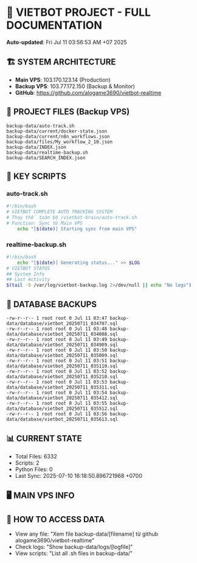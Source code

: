 # 🤖 VIETBOT PROJECT - FULL DOCUMENTATION
**Auto-updated**: Fri Jul 11 03:56:53 AM +07 2025

## 🏗️ SYSTEM ARCHITECTURE
- **Main VPS**: 103.170.123.14 (Production)
- **Backup VPS**: 103.77.172.150 (Backup & Monitor)
- **GitHub**: https://github.com/alogame3690/vietbot-realtime

## 📁 PROJECT FILES (Backup VPS)
```
backup-data/auto-track.sh
backup-data/current/docker-state.json
backup-data/current/n8n_workflows.json
backup-data/files/My_workflow_2_10.json
backup-data/INDEX.json
backup-data/realtime-backup.sh
backup-data/SEARCH_INDEX.json
```

## 🔧 KEY SCRIPTS
### auto-track.sh
```bash
#!/bin/bash
# VIETBOT COMPLETE AUTO TRACKING SYSTEM
# Thay thế toàn bộ /vietbot-brain/auto-track.sh
# Function: Sync từ Main VPS
    echo "[$(date)] Starting sync from main VPS"
```
### realtime-backup.sh
```bash
#!/bin/bash
    echo "[$(date)] Generating status..." >> $LOG
# VIETBOT STATUS
## System Info
## Last Activity
$(tail -5 /var/log/vietbot-backup.log 2>/dev/null || echo "No logs")
```

## 💾 DATABASE BACKUPS
```
-rw-r--r-- 1 root root 0 Jul 11 03:47 backup-data/database/vietbot_20250711_034707.sql
-rw-r--r-- 1 root root 0 Jul 11 03:48 backup-data/database/vietbot_20250711_034808.sql
-rw-r--r-- 1 root root 0 Jul 11 03:49 backup-data/database/vietbot_20250711_034909.sql
-rw-r--r-- 1 root root 0 Jul 11 03:50 backup-data/database/vietbot_20250711_035009.sql
-rw-r--r-- 1 root root 0 Jul 11 03:51 backup-data/database/vietbot_20250711_035110.sql
-rw-r--r-- 1 root root 0 Jul 11 03:52 backup-data/database/vietbot_20250711_035210.sql
-rw-r--r-- 1 root root 0 Jul 11 03:53 backup-data/database/vietbot_20250711_035311.sql
-rw-r--r-- 1 root root 0 Jul 11 03:54 backup-data/database/vietbot_20250711_035412.sql
-rw-r--r-- 1 root root 0 Jul 11 03:55 backup-data/database/vietbot_20250711_035512.sql
-rw-r--r-- 1 root root 0 Jul 11 03:56 backup-data/database/vietbot_20250711_035613.sql
```

## 📊 CURRENT STATE
- Total Files: 6332
- Scripts: 2
- Python Files: 0
- Last Sync: 2025-07-10 16:18:50.896721968 +0700

## 🖥️ MAIN VPS INFO


## 🚨 HOW TO ACCESS DATA
- View any file: "Xem file backup-data/[filename] từ github alogame3690/vietbot-realtime"
- Check logs: "Show backup-data/logs/[logfile]"
- View scripts: "List all .sh files in backup-data/"
